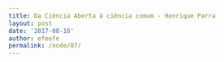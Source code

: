 ```yaml
---
title: Da Ciência Aberta à ciência comum - Henrique Parra
layout: post
date: '2017-08-18'
author: efeefe
permalink: /node/87/
---
```


<!-- Content not found or could not be extracted. Please review original HTML. -->